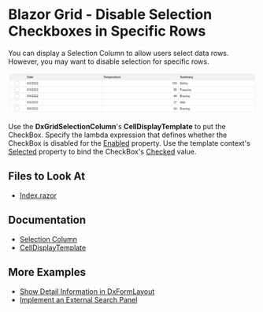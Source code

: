 # Blazor Grid - Disable Selection Checkboxes in Specific Rows

You can display a Selection Column to allow users select data rows. However, you may want to disable selection for specific rows.

![Grid with Disabled Selection Checkbox](result.png)

Use the **DxGridSelectionColumn**'s **CellDisplayTemplate** to put the CheckBox. Specify the lambda expression that defines whether the CheckBox is disabled for the [Enabled](https://docs.devexpress.com/Blazor/DevExpress.Blazor.Base.DxDataEditorBase-2.Enabled) property. Use the template context's [Selected](https://docs.devexpress.com/Blazor/DevExpress.Blazor.GridSelectionColumnCellDisplayTemplateContext.Selected) property to bind the CheckBox's [Checked](https://docs.devexpress.com/Blazor/DevExpress.Blazor.DxCheckBox-1.Checked) value.

## Files to Look At

- [Index.razor](./CS/GridDisabledCheckboxes/Pages/Index.razor)

## Documentation

- [Selection Column](https://docs.devexpress.com/Blazor/DevExpress.Blazor.DxGridSelectionColumn)
- [CellDisplayTemplate](https://docs.devexpress.com/Blazor/DevExpress.Blazor.DxGridSelectionColumn.CellDisplayTemplate)

## More Examples

- [Show Detail Information in DxFormLayout](https://github.com/DevExpress-Examples/blazor-DxDataGrid-Detail-Information-DxFormLayout)
- [Implement an External Search Panel](https://github.com/DevExpress-Examples/blazor-datagrid-external-search-panel)
